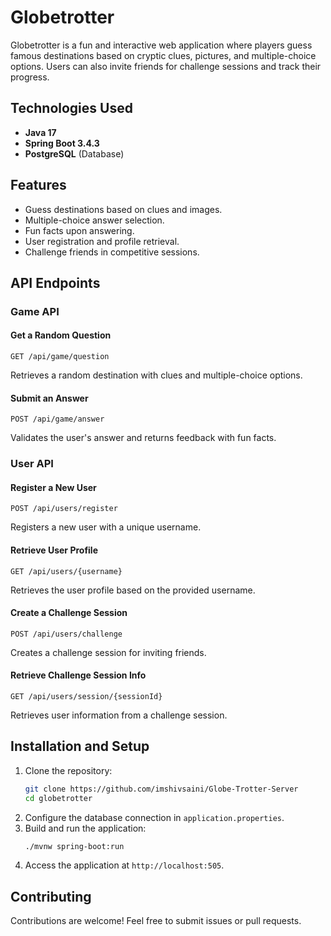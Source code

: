 # Globetrotter

Globetrotter is a fun and interactive web application where players guess famous destinations based on cryptic clues, pictures, and multiple-choice options. Users can also invite friends for challenge sessions and track their progress.

## Technologies Used
- **Java 17**
- **Spring Boot 3.4.3**
- **PostgreSQL** (Database)

## Features
- Guess destinations based on clues and images.
- Multiple-choice answer selection.
- Fun facts upon answering.
- User registration and profile retrieval.
- Challenge friends in competitive sessions.

## API Endpoints

### Game API
#### Get a Random Question
```
GET /api/game/question
```
Retrieves a random destination with clues and multiple-choice options.

#### Submit an Answer
```
POST /api/game/answer
```
Validates the user's answer and returns feedback with fun facts.

### User API
#### Register a New User
```
POST /api/users/register
```
Registers a new user with a unique username.

#### Retrieve User Profile
```
GET /api/users/{username}
```
Retrieves the user profile based on the provided username.

#### Create a Challenge Session
```
POST /api/users/challenge
```
Creates a challenge session for inviting friends.

#### Retrieve Challenge Session Info
```
GET /api/users/session/{sessionId}
```
Retrieves user information from a challenge session.

## Installation and Setup
1. Clone the repository:
   ```sh
   git clone https://github.com/imshivsaini/Globe-Trotter-Server
   cd globetrotter
   ```
2. Configure the database connection in `application.properties`.
3. Build and run the application:
   ```sh
   ./mvnw spring-boot:run
   ```
4. Access the application at `http://localhost:505`.

## Contributing
Contributions are welcome! Feel free to submit issues or pull requests.
